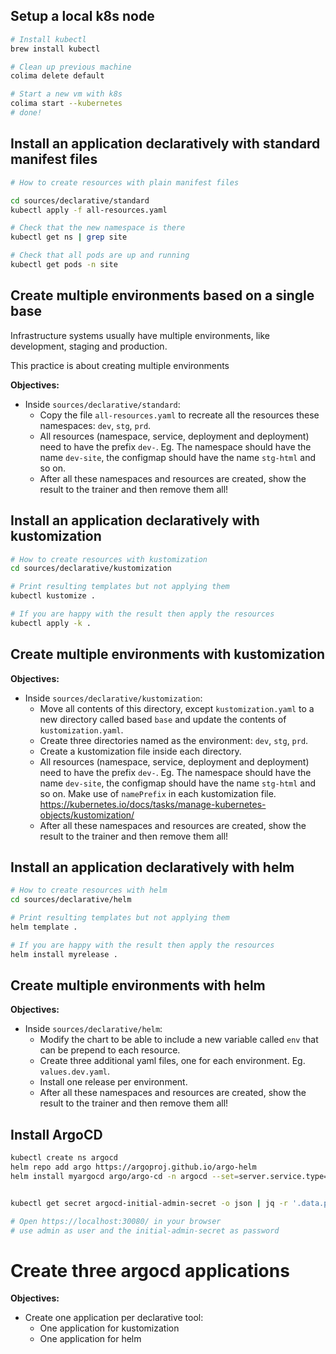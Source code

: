 ## Setup a local k8s node

```bash
# Install kubectl
brew install kubectl

# Clean up previous machine
colima delete default

# Start a new vm with k8s
colima start --kubernetes
# done!
```

## Install an application declaratively with standard manifest files

```bash
# How to create resources with plain manifest files

cd sources/declarative/standard
kubectl apply -f all-resources.yaml

# Check that the new namespace is there
kubectl get ns | grep site

# Check that all pods are up and running
kubectl get pods -n site

```

## Create multiple environments based on a single base

Infrastructure systems usually have multiple environments, like development, staging and production.

This practice is about creating multiple environments

**Objectives:**

- Inside `sources/declarative/standard`:
    - Copy the file `all-resources.yaml` to recreate all the resources these namespaces: `dev`, `stg`, `prd`.
    - All resources (namespace, service, deployment and deployment) need to have the prefix `dev-`. Eg. The namespace should have the name `dev-site`, the configmap should have the name `stg-html` and so on.
    - After all these namespaces and resources are created, show the result to the trainer and then remove them all!


## Install an application declaratively with kustomization

```bash
# How to create resources with kustomization
cd sources/declarative/kustomization

# Print resulting templates but not applying them
kubectl kustomize .

# If you are happy with the result then apply the resources
kubectl apply -k .
```

## Create multiple environments with kustomization

**Objectives:**

- Inside `sources/declarative/kustomization`:
    - Move all contents of this directory, except `kustomization.yaml` to a new directory called based `base` and update the contents of `kustomization.yaml`.
    - Create three directories named as the environment: `dev`, `stg`, `prd`.
    - Create a kustomization file inside each directory.
    - All resources (namespace, service, deployment and deployment) need to have the prefix `dev-`. Eg. The namespace should have the name `dev-site`, the configmap should have the name `stg-html` and so on. Make use of `namePrefix` in each kustomization file. https://kubernetes.io/docs/tasks/manage-kubernetes-objects/kustomization/
    - After all these namespaces and resources are created, show the result to the trainer and then remove them all!

## Install an application declaratively with helm

```bash
# How to create resources with helm
cd sources/declarative/helm

# Print resulting templates but not applying them
helm template .

# If you are happy with the result then apply the resources
helm install myrelease .
```

## Create multiple environments with helm

**Objectives:**

- Inside `sources/declarative/helm`:
    - Modify the chart to be able to include a new variable called `env` that can be prepend to each resource.
    - Create three additional yaml files, one for each environment. Eg. `values.dev.yaml`.
    - Install one release per environment.
    - After all these namespaces and resources are created, show the result to the trainer and then remove them all!

## Install ArgoCD

```bash
kubectl create ns argocd
helm repo add argo https://argoproj.github.io/argo-helm
helm install myargocd argo/argo-cd -n argocd --set=server.service.type=NodePort


kubectl get secret argocd-initial-admin-secret -o json | jq -r '.data.password' | base64 -d

# Open https://localhost:30080/ in your browser
# use admin as user and the initial-admin-secret as password
```

# Create three argocd applications

**Objectives:**

- Create one application per declarative tool:
    - One application for kustomization
    - One application for helm
